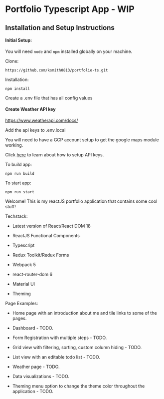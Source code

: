 # Portfolio Typescript App - WIP

## Installation and Setup Instructions

#### Initial Setup:

You will need `node` and `npm` installed globally on your machine.

Clone:

`https://github.com/ksmith0813/portfolio-ts.git`

Installation:

`npm install`

Create a .env file that has all config values

#### Create Weather API key

https://www.weatherapi.com/docs/

Add the api keys to .env.local

You will need to have a GCP account setup to get the google maps module working.

Click [here](https://developers.google.com/maps/documentation/javascript/get-api-key#:~:text=Go%20to%20the%20Google%20Maps%20Platform%20%3E%20Credentials%20page.&text=On%20the%20Credentials%20page%2C%20click,Click%20Close.) to learn about how to setup API keys.

To build app:

`npm run build`

To start app:

`npm run start`

Welcome! This is my reactJS portfolio application that contains some cool stuff!

Techstack:

- Latest version of React/React DOM 18

- ReactJS Functional Components

- Typescript

- Redux Toolkit/Redux Forms

- Webpack 5

- react-router-dom 6

- Material UI

- Theming

Page Examples:

- Home page with an introduction about me and tile links to some of the pages.

- Dashboard - TODO.

- Form Registration with multiple steps - TODO.

- Grid view with filtering, sorting, custom column hiding - TODO.

- List view with an editable todo list - TODO.

- Weather page - TODO.

- Data visualizations - TODO.

- Theming menu option to change the theme color throughout the application - TODO.

